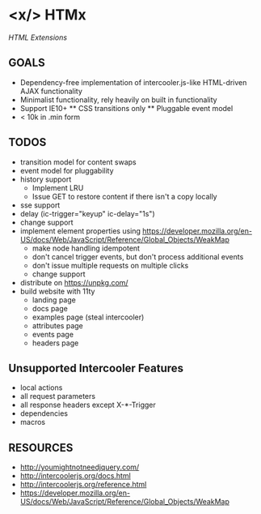 # &lt;x/> HTMx 
*HTML Extensions*

## GOALS

* Dependency-free implementation of intercooler.js-like HTML-driven AJAX functionality
* Minimalist functionality, rely heavily on built in functionality
* Support IE10+
** CSS transitions only
** Pluggable event model
* < 10k in .min form

## TODOS

* transition model for content swaps
* event model for pluggability
* history support
  * Implement LRU
  * Issue GET to restore content if there isn't a copy locally
* sse support
* delay (ic-trigger="keyup" ic-delay="1s")
* change support
* implement element properties using https://developer.mozilla.org/en-US/docs/Web/JavaScript/Reference/Global_Objects/WeakMap
  * make node handling idempotent
  * don't cancel trigger events, but don't process additional events
  * don't issue multiple requests on multiple clicks
  * change support
* distribute on https://unpkg.com/
* build website with 11ty
  * landing page
  * docs page 
  * examples page (steal intercooler)
  * attributes page
  * events page
  * headers page

## Unsupported Intercooler Features

* local actions
* all request parameters
* all response headers except X-*-Trigger
* dependencies
* macros

## RESOURCES

* http://youmightnotneedjquery.com/
* http://intercoolerjs.org/docs.html
* http://intercoolerjs.org/reference.html
* https://developer.mozilla.org/en-US/docs/Web/JavaScript/Reference/Global_Objects/WeakMap

